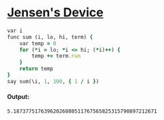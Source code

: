 [1]: https://rosettacode.org/wiki/Jensen's_Device

# [Jensen's Device][1]

```ruby
var i
func sum (i, lo, hi, term) {
    var temp = 0
    for (*i = lo; *i <= hi; (*i)++) {
        temp += term.run
    }
    return temp
}
say sum(\i, 1, 100, { 1 / i })
```

#### Output:
```
5.18737751763962026080511767565825315790897212671
```
